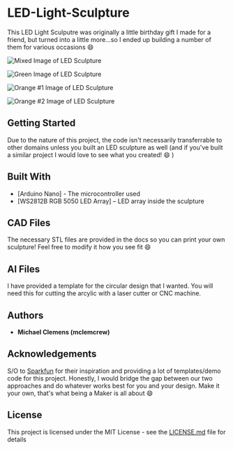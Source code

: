 # LED-Light-Sculpture
This LED Light Sculputre was originally a little birthday gift I made for a friend, but turned into a little more...so I ended up building a number of them for various occasions :smile:

![Mixed Image of LED Sculpture](http://mclemens.mgserver.org/Images/IMG_1170.JPG)

![Green Image of LED Sculpture](http://mclemens.mgserver.org/Images/IMG_0890.JPG)

![Orange #1 Image of LED Sculpture](http://mclemens.mgserver.org/Images/IMG_1569%202.JPG)

![Orange #2 Image of LED Sculpture](http://mclemens.mgserver.org/Images/IMG_1639.JPG)

## Getting Started

Due to the nature of this project, the code isn't necessarily transferrable to other domains unless you built an LED sculpture as well (and if you've built a similar project I would love to see what you created! :smile: )

## Built With

* [Arduino Nano] - The microcontroller used
* [WS2812B RGB 5050 LED Array] – LED array inside the sculpture

## CAD Files

The necessary STL files are provided in the docs so you can print your own sculpture!  Feel free to modify it how you see fit :smile:

## AI Files

I have provided a template for the circular design that I wanted.  You will need this for cutting the arcylic with a laser cutter or CNC machine.

## Authors

* **Michael Clemens (mclemcrew)**

## Acknowledgements

S/O to [Sparkfun](https://www.sparkfun.com/news/2742) for their inspiration and providing a lot of templates/demo code for this project.  Honestly, I would bridge the gap between our two approaches and do whatever works best for you and your design.  Make it your own, that's what being a Maker is all about :smile:

## License

This project is licensed under the MIT License - see the [LICENSE.md](LICENSE.md) file for details
